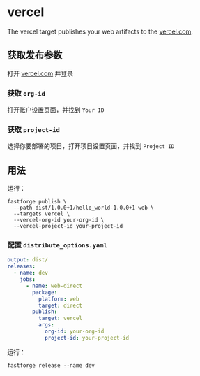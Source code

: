 # vercel

The vercel target publishes your web artifacts to the [vercel.com](https://vercel.com).

## 获取发布参数

打开 [vercel.com](https://vercel.com) 并登录

### 获取 `org-id`

打开账户设置页面，并找到 `Your ID`

### 获取 `project-id`

选择你要部署的项目，打开项目设置页面，并找到 `Project ID`

## 用法

运行：

```
fastforge publish \
  --path dist/1.0.0+1/hello_world-1.0.0+1-web \
  --targets vercel \
  --vercel-org-id your-org-id \
  --vercel-project-id your-project-id
```

### 配置 `distribute_options.yaml`

```yaml
output: dist/
releases:
  - name: dev
    jobs:
      - name: web-direct
        package:
          platform: web
          target: direct
        publish:
          target: vercel
          args:
            org-id: your-org-id
            project-id: your-project-id
```

运行：

```
fastforge release --name dev
```
